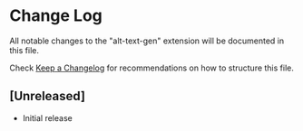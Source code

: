 # Change Log

All notable changes to the "alt-text-gen" extension will be documented in this file.

Check [Keep a Changelog](http://keepachangelog.com/) for recommendations on how to structure this file.

## [Unreleased]

- Initial release
